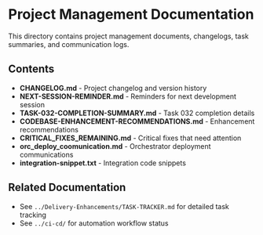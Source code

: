 # Project Management Documentation

This directory contains project management documents, changelogs, task summaries, and communication logs.

## Contents

- **CHANGELOG.md** - Project changelog and version history
- **NEXT-SESSION-REMINDER.md** - Reminders for next development session
- **TASK-032-COMPLETION-SUMMARY.md** - Task 032 completion details
- **CODEBASE-ENHANCEMENT-RECOMMENDATIONS.md** - Enhancement recommendations
- **CRITICAL_FIXES_REMAINING.md** - Critical fixes that need attention
- **orc_deploy_coomunication.md** - Orchestrator deployment communications
- **integration-snippet.txt** - Integration code snippets

## Related Documentation

- See `../Delivery-Enhancements/TASK-TRACKER.md` for detailed task tracking
- See `../ci-cd/` for automation workflow status

